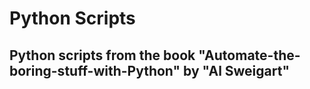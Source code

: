 # Python Scripts 

## Python scripts from the book "Automate-the-boring-stuff-with-Python" by "Al Sweigart"
